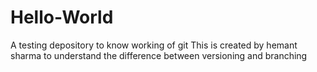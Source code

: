# Hello-World
A testing depository to know working of git
This is created by hemant sharma to understand the difference between versioning and branching
